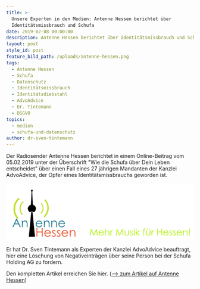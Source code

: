 ```yaml
---
title: >-
  Unsere Experten in den Medien: Antenne Hessen berichtet über
  Identitätsmissbrauch und Schufa
date: 2019-02-08 00:00:00
description: Antenne Hessen berichtet über Identitätsmissbrauch und Schufa
layout: post
style_id: post
feature_bild_path: /uploads/antenne-hessen.png
tags:
  - Antenne Hessen
  - Schufa
  - Datenschutz
  - Identitätsmissbrauch
  - Identitätsdiebstahl
  - AdvoAdvice
  - Dr. Tintemann
  - DSGVO
topics:
  - medien
  - schufa-und-datenschutz
author: dr-sven-tintemann
---
```


Der Radiosender Antenne Hessen berichtet in einem Online-Beitrag vom 05.02.2019 unter der Überschrift "Wie die Schufa über Dein Leben entscheidet" über einen Fall eines 27 jährigen Mandanten der Kanzlei AdvoAdvice, der Opfer eines Identitätsmissbrauchs geworden ist.

[![Antenne Hessen - Logo](/uploads/antenne-hessen-new-logo1.png "Antenne Hessen berichtet über Arbeit von AdvoAdvice")](http://www.radiohessen.com/wie-die-schufa-ueber-dein-leben-entscheidet/)

Er hat Dr. Sven Tintemann als Experten der Kanzlei AdvoAdvice beauftragt, hier eine Löschung von Negativeinträgen über seine Person bei der Schufa Holding AG zu fordern.

Den kompletten Artikel erreichen Sie hier. ([–&gt; zum Artikel auf Antenne Hessen](http://www.radiohessen.com/wie-die-schufa-ueber-dein-leben-entscheidet/))